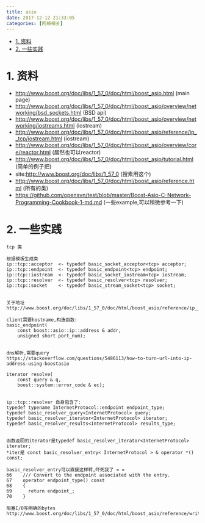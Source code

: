 ```yaml
---
title: asio
date: 2017-12-12 21:33:05
categories: [网络相关]
---
```



<!-- TOC -->

- [1. 资料](#1-资料)
- [2. 一些实践](#2-一些实践)

<!-- /TOC -->



<a id="markdown-1-资料" name="1-资料"></a>
# 1. 资料
* http://www.boost.org/doc/libs/1_57_0/doc/html/boost_asio.html (main page)
* http://www.boost.org/doc/libs/1_57_0/doc/html/boost_asio/overview/networking/bsd_sockets.html (BSD api)
* http://www.boost.org/doc/libs/1_57_0/doc/html/boost_asio/overview/networking/iostreams.html (iostream)
* http://www.boost.org/doc/libs/1_57_0/doc/html/boost_asio/reference/ip__tcp/iostream.html (iostream)
* http://www.boost.org/doc/libs/1_57_0/doc/html/boost_asio/overview/core/reactor.html (居然也可以reactor)
* http://www.boost.org/doc/libs/1_57_0/doc/html/boost_asio/tutorial.html (简单的例子把)
* site:http://www.boost.org/doc/libs/1_57_0 (搜素用这个)
* http://www.boost.org/doc/libs/1_57_0/doc/html/boost_asio/reference.html (所有的类)
* https://github.com/opensvn/test/blob/master/Boost-Asio-C-Network-Programming-Cookbook-1-md.md (一些example,可以稍微参考一下)

<a id="markdown-2-一些实践" name="2-一些实践"></a>
# 2. 一些实践

```
tcp 类

根据模板生成类
ip::tcp::acceptor  <- typedef basic_socket_acceptor<tcp> acceptor;
ip::tcp::endpoint  <- typedef basic_endpoint<tcp> endpoint;
ip::tcp::iostream  <- typedef basic_socket_iostream<tcp> iostream;
ip::tcp::resolver  <- typedef basic_resolver<tcp> resolver;
ip::tcp::socket    <- typedef basic_stream_socket<tcp> socket;


关于地址
http://www.boost.org/doc/libs/1_57_0/doc/html/boost_asio/reference/ip__basic_endpoint/basic_endpoint.html

client需要hostname,构造函数:
basic_endpoint(
    const boost::asio::ip::address & addr,
    unsigned short port_num);


dns解析,需要query
https://stackoverflow.com/questions/5486113/how-to-turn-url-into-ip-address-using-boostasio 

iterator resolve(
    const query & q,
    boost::system::error_code & ec);


ip::tcp::resolver 自身包含了:
typedef typename InternetProtocol::endpoint endpoint_type;
typedef basic_resolver_query<InternetProtocol> query;
typedef basic_resolver_iterator<InternetProtocol> iterator;
typedef basic_resolver_results<InternetProtocol> results_type;


函数返回的iterator是typedef basic_resolver_iterator<InternetProtocol> iterator;
*iter是 const basic_resolver_entry< InternetProtocol > & operator *() const;

basic_resolver_entry可以直接这样转,吓死我了 = =
66    /// Convert to the endpoint associated with the entry.
67    operator endpoint_type() const
68    {
69      return endpoint_;
70    }

阻塞I/O写明确的bytes
http://www.boost.org/doc/libs/1_57_0/doc/html/boost_asio/reference/write.html
```